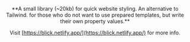 <center>
**A small library (~20kb) for quick website styling. An alternative to Tailwind. for those who do not want to use prepared templates, but write their own property values.**

Visit [https://blick.netlify.app/](https://blick.netlify.app/) for more info.
</center>
